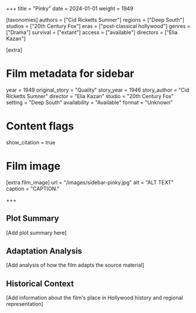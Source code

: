 +++
title = "Pinky"
date = 2024-01-01
weight = 1949

[taxonomies]
authors = ["Cid Ricketts Sumner"]
regions = ["Deep South"]
studios = ["20th Century Fox"]
eras = ["post-classical hollywood"]
genres = ["Drama"]
survival = ["extant"]
access = ["available"]
directors = ["Elia Kazan"]

[extra]
# Film metadata for sidebar
year = 1949
original_story = "Quality"
story_year = 1946
story_author = "Cid Ricketts Sumner"
director = "Elia Kazan"
studio = "20th Century Fox"
setting = "Deep South"
availability = "Available"
format = "Unknown"

# Content flags
show_citation = true
# Film image
[extra.film_image]
url = "/images/sidebar-pinky.jpg"
alt = "ALT TEXT"
caption = "CAPTION."

+++

## Plot Summary

[Add plot summary here]

## Adaptation Analysis

[Add analysis of how the film adapts the source material]

## Historical Context

[Add information about the film's place in Hollywood history and regional representation]